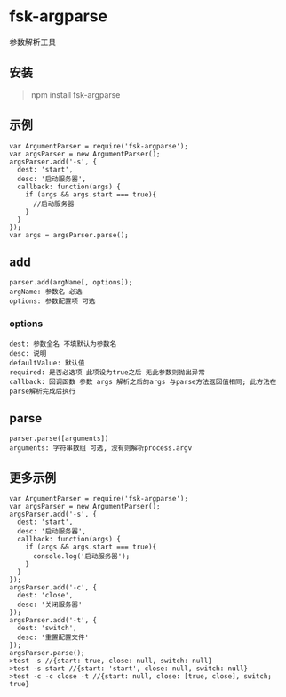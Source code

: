 # fsk-argparse #
参数解析工具

## 安装 ##
>npm install fsk-argparse

## 示例 ##

    var ArgumentParser = require('fsk-argparse');
    var argsParser = new ArgumentParser();
    argsParser.add('-s', {
      dest: 'start',
      desc: '启动服务器',
      callback: function(args) {
        if (args && args.start === true){
          //启动服务器
        }
      }
    });
    var args = argsParser.parse();

## add ##
    parser.add(argName[, options]);
    argName: 参数名 必选
    options: 参数配置项 可选
### options ###
    dest: 参数全名 不填默认为参数名
    desc: 说明
    defaultValue: 默认值
    required: 是否必选项 此项设为true之后 无此参数则抛出异常
    callback: 回调函数 参数 args 解析之后的args 与parse方法返回值相同; 此方法在parse解析完成后执行
## parse ##
    parser.parse([arguments])
    arguments: 字符串数组 可选, 没有则解析process.argv

## 更多示例 ##
    var ArgumentParser = require('fsk-argparse');
    var argsParser = new ArgumentParser();
    argsParser.add('-s', {
      dest: 'start',
      desc: '启动服务器',
      callback: function(args) {
        if (args && args.start === true){
          console.log('启动服务器');
        }
      }
    });
    argsParser.add('-c', {
      dest: 'close',
      desc: '关闭服务器'
    });
    argsParser.add('-t', {
      dest: 'switch',
      desc: '重置配置文件'
    });
    argsParser.parse();
    >test -s //{start: true, close: null, switch: null}
    >test -s start //{start: 'start', close: null, switch: null}
    >test -c -c close -t //{start: null, close: [true, close], switch; true}


